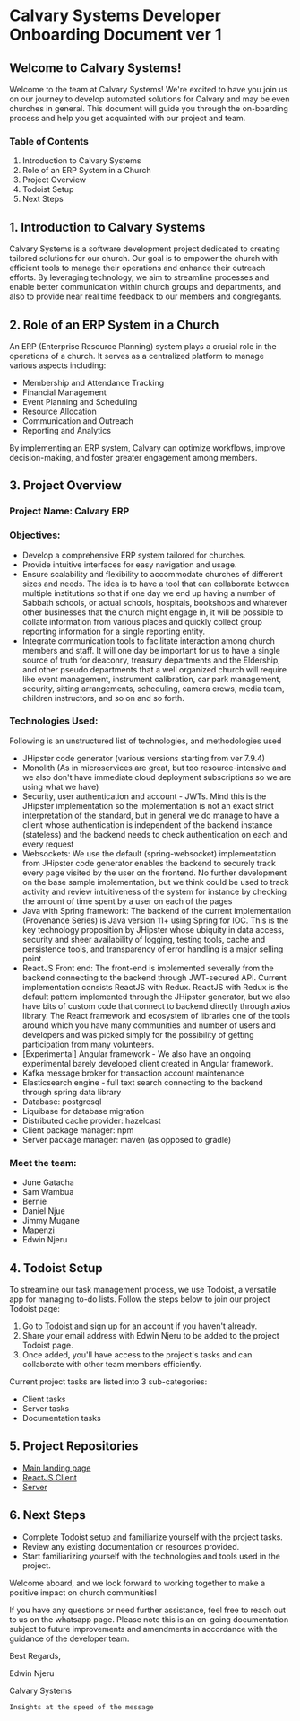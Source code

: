 # Calvary Systems Developer Onboarding Document ver 1

## Welcome to Calvary Systems!

Welcome to the team at Calvary Systems! We're excited to have you join us on our journey to develop automated solutions for Calvary and may be even churches in general. This document will guide you through the on-boarding process and help you get acquainted with our project and team.

### Table of Contents
1. Introduction to Calvary Systems
2. Role of an ERP System in a Church
3. Project Overview
4. Todoist Setup
5. Next Steps

## 1. Introduction to Calvary Systems

Calvary Systems is a software development project dedicated to creating tailored solutions for our church. Our goal is to empower the church with efficient tools to manage their operations and enhance their outreach efforts. By leveraging technology, we aim to streamline processes and enable better communication within church groups and departments, 
and also to provide near real time feedback to our members and congregants.

## 2. Role of an ERP System in a Church

An ERP (Enterprise Resource Planning) system plays a crucial role in the operations of a church. It serves as a centralized platform to manage various aspects including:

- Membership and Attendance Tracking
- Financial Management
- Event Planning and Scheduling
- Resource Allocation
- Communication and Outreach
- Reporting and Analytics

By implementing an ERP system, Calvary can optimize workflows, improve decision-making, and foster greater engagement among members.

## 3. Project Overview

### Project Name: Calvary ERP

### Objectives:
- Develop a comprehensive ERP system tailored for churches.
- Provide intuitive interfaces for easy navigation and usage.
- Ensure scalability and flexibility to accommodate churches of different sizes and needs. The idea is to have a tool that can collaborate between multiple institutions so that if one day 
  we end up having a number of Sabbath schools, or actual schools, hospitals, bookshops and whatever other businesses that the church might engage in, it will be possible to collate information 
  from various places and quickly collect group reporting information for a single reporting entity.
- Integrate communication tools to facilitate interaction among church members and staff. It will one day be important for us to have a single source of truth for deaconry, treasury departments and the
  Eldership, and other pseudo departments that a well organized church will require like event management, instrument calibration, car park management, security, sitting arrangements, scheduling, 
  camera crews, media team, children instructors, and so on and so forth. 
 
### Technologies Used:
Following is an unstructured list of technologies, and methodologies used
 - JHipster code generator (various versions starting from ver 7.9.4)
 - Monolith (As in microservices are great, but too resource-intensive and we also don't have immediate cloud deployment subscriptions so we are using what we have)
 - Security, user authentication and account - JWTs. Mind this is the JHipster implementation so the implementation is not an exact strict interpretation of the standard,
   but in general we do manage to have a client whose authentication is independent of the backend instance (stateless) and the backend needs to check authentication on each and every request
 - Websockets: We use the default (spring-websocket) implementation from JHipster code generator enables the backend to securely track every page visited by the user on the frontend. No further development on the base
   sample implementation, but we think could be used to track activity and review intuitiveness of the system for instance by checking the amount of time spent by a user on each of the pages
 - Java with Spring framework: The backend of the current implementation (Provenance Series) is Java version 11+ using Spring for IOC. This is the key technology proposition by JHipster whose
   ubiquity in data access, security and sheer availability of logging, testing tools, cache and persistence tools, and transparency of error handling is a major selling point.
 - ReactJS Front end: The front-end is implemented severally from the backend connecting to the backend through JWT-secured API. Current implementation consists ReactJS with Redux. ReactJS with Redux is the default 
   pattern implemented through the JHipster generator, but we also have bits of custom code that connect to backend directly through axios library. The React framework and ecosystem of libraries one of the tools around which you 
   have many communities and number of users and developers and was picked simply for the possibility of getting participation from many volunteers. 
 - [Experimental] Angular framework - We also have an ongoing experimental barely developed client created in Angular framework.
 - Kafka message broker for transaction account maintenance
 - Elasticsearch engine - full text search connecting to the backend through spring data library
 - Database: postgresql
 - Liquibase for database migration
 - Distributed cache provider: hazelcast
 - Client package manager: npm
 - Server package manager: maven (as opposed to gradle)

### Meet the team:
- June Gatacha
- Sam Wambua
- Bernie
- Daniel Njue
- Jimmy Mugane
- Mapenzi
- Edwin Njeru

## 4. Todoist Setup

To streamline our task management process, we use Todoist, a versatile app for managing to-do lists. Follow the steps below to join our project Todoist page:

1. Go to [Todoist](https://todoist.com) and sign up for an account if you haven't already.
2. Share your email address with Edwin Njeru to be added to the project Todoist page.
3. Once added, you'll have access to the project's tasks and can collaborate with other team members efficiently.

Current project tasks are listed into 3 sub-categories: 
 - Client tasks
 - Server tasks
 - Documentation tasks

## 5. Project Repositories

 - [Main landing page](https://github.com/calvary-erp-contributors)
 - [ReactJS Client](https://github.com/calvary-erp-contributors/calvary-erp-client)
 - [Server](https://github.com/calvary-erp-contributors/calvary-system-794)

## 6. Next Steps

- Complete Todoist setup and familiarize yourself with the project tasks.
- Review any existing documentation or resources provided.
- Start familiarizing yourself with the technologies and tools used in the project.

Welcome aboard, and we look forward to working together to make a positive impact on church communities!

If you have any questions or need further assistance, feel free to reach out to us on the whatsapp page. Please note this is an on-going documentation
subject to future improvements and amendments in accordance with the guidance of the developer team.

Best Regards,

Edwin Njeru

Calvary Systems

```Insights at the speed of the message```
